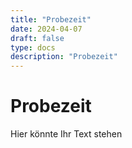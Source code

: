 ```yaml
---
title: "Probezeit"
date: 2024-04-07
draft: false
type: docs
description: "Probezeit"
---
```


# Probezeit

Hier könnte Ihr Text stehen
